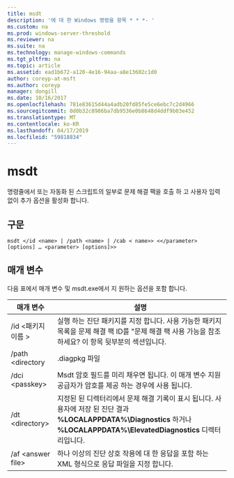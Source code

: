 ```yaml
---
title: msdt
description: '에 대 한 Windows 명령을 항목 * * *- '
ms.custom: na
ms.prod: windows-server-threshold
ms.reviewer: na
ms.suite: na
ms.technology: manage-windows-commands
ms.tgt_pltfrm: na
ms.topic: article
ms.assetid: ead1b672-a120-4e16-94aa-a8e13602c1d0
author: coreyp-at-msft
ms.author: coreyp
manager: dongill
ms.date: 10/16/2017
ms.openlocfilehash: 781e83615d44a4adb20fd85fe5ce6ebc7c2d4966
ms.sourcegitcommit: 0d0b32c8986ba7db9536e0b8648d4ddf9b03e452
ms.translationtype: MT
ms.contentlocale: ko-KR
ms.lasthandoff: 04/17/2019
ms.locfileid: "59818834"
---
```

# <a name="msdt"></a>msdt



명령줄에서 또는 자동화 된 스크립트의 일부로 문제 해결 팩을 호출 하 고 사용자 입력 없이 추가 옵션을 활성화 합니다.

## <a name="syntax"></a>구문

```
msdt </id <name> | /path <name> | /cab < name>> <</parameter> [options] … <parameter> [options]>>
```

## <a name="parameters"></a>매개 변수

다음 표에서 매개 변수 및 msdt.exe에서 지 원하는 옵션을 포함 합니다.

|매개 변수|설명|
|---------|-----------|
|/id \<패키지 이름 >|실행 하는 진단 패키지를 지정 합니다. 사용 가능한 패키지 목록을 문제 해결 팩 ID를 "문제 해결 팩 사용 가능을 참조 하세요? 이 항목 뒷부분의 섹션입니다.|
|/path \<directory | .diagpkg 파일 | .diagcfg file>|진단 패키지의 전체 경로 지정합니다. 디렉터리를 지정 하는 경우 진단 패키지 디렉터리에 포함 해야 합니다. 와 함께에서 /path 매개 변수를 사용할 수 없습니다는 */id*를 */dci*, 또는 *cab/* 매개 변수입니다.|
|/dci \<passkey>|Msdt 암호 필드를 미리 채우면 됩니다. 이 매개 변수 지원 공급자가 암호를 제공 하는 경우에 사용 됩니다.|
|/dt \<directory>|지정된 된 디렉터리에서 문제 해결 기록이 표시 됩니다. 사용자에 저장 된 진단 결과 **%LOCALAPPDATA%\Diagnostics** 하거나 **%LOCALAPPDATA%\ElevatedDiagnostics** 디렉터리입니다.|
|/af \<answer file>|하나 이상의 진단 상호 작용에 대 한 응답을 포함 하는 XML 형식으로 응답 파일을 지정 합니다.|
